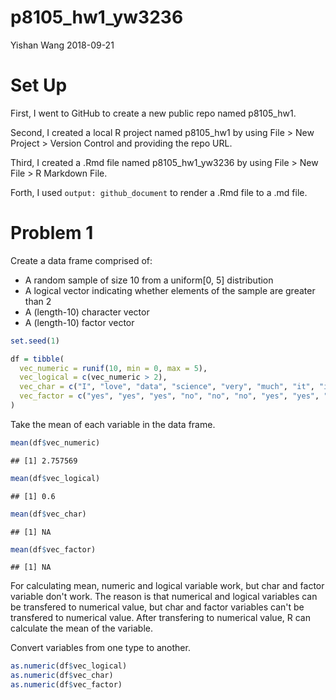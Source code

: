 p8105\_hw1\_yw3236
================
Yishan Wang
2018-09-21

Set Up
======

First, I went to GitHub to create a new public repo named p8105\_hw1.

Second, I created a local R project named p8105\_hw1 by using File &gt; New Project &gt; Version Control and providing the repo URL.

Third, I created a .Rmd file named p8105\_hw1\_yw3236 by using File &gt; New File &gt; R Markdown File.

Forth, I used `output: github_document` to render a .Rmd file to a .md file.

Problem 1
=========

Create a data frame comprised of:

-   A random sample of size 10 from a uniform\[0, 5\] distribution
-   A logical vector indicating whether elements of the sample are greater than 2
-   A (length-10) character vector
-   A (length-10) factor vector

``` r
set.seed(1)

df = tibble(
  vec_numeric = runif(10, min = 0, max = 5),
  vec_logical = c(vec_numeric > 2),
  vec_char = c("I", "love", "data", "science", "very", "much", "it", "is", "so", "wonderful"),
  vec_factor = c("yes", "yes", "yes", "no", "no", "no", "yes", "yes", "no", "no")
)
```

Take the mean of each variable in the data frame.

``` r
mean(df$vec_numeric)
```

    ## [1] 2.757569

``` r
mean(df$vec_logical)
```

    ## [1] 0.6

``` r
mean(df$vec_char)
```

    ## [1] NA

``` r
mean(df$vec_factor)
```

    ## [1] NA

For calculating mean, numeric and logical variable work, but char and factor variable don't work. The reason is that numerical and logical variables can be transfered to numerical value, but char and factor variables can't be transfered to numerical value. After transfering to numerical value, R can calculate the mean of the variable.

Convert variables from one type to another.

``` r
as.numeric(df$vec_logical)
as.numeric(df$vec_char) 
as.numeric(df$vec_factor)
```
